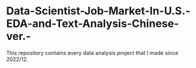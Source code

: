 # Data-Scientist-Job-Market-In-U.S.-EDA-and-Text-Analysis-Chinese-ver.-
This repository contains every data analysis project that I made since 2022/12.
